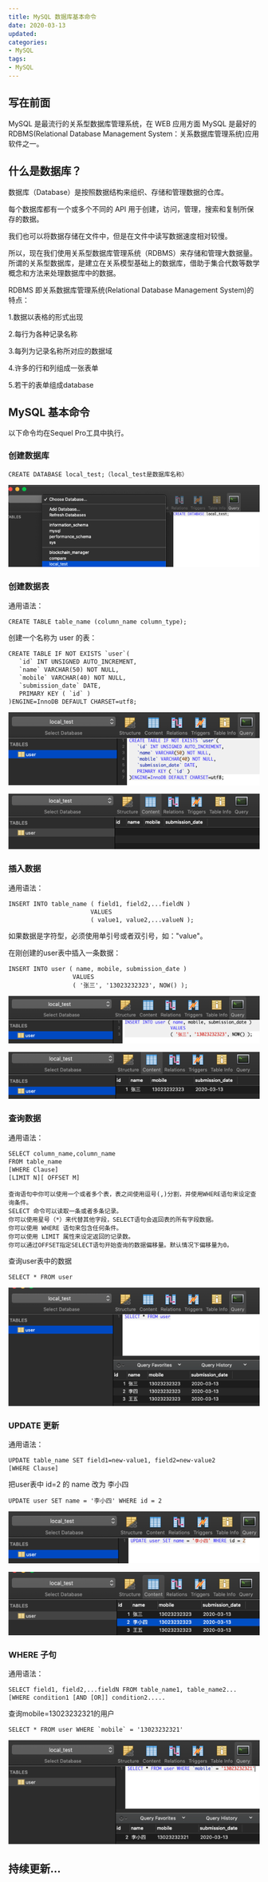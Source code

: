 ```yaml
---
title: MySQL 数据库基本命令
date: 2020-03-13
updated:
categories:
- MySQL
tags:
- MySQL
---
```


## 写在前面

MySQL 是最流行的关系型数据库管理系统，在 WEB 应用方面 MySQL 是最好的 RDBMS(Relational Database Management System：关系数据库管理系统)应用软件之一。

## 什么是数据库？

数据库（Database）是按照数据结构来组织、存储和管理数据的仓库。

每个数据库都有一个或多个不同的 API 用于创建，访问，管理，搜索和复制所保存的数据。

我们也可以将数据存储在文件中，但是在文件中读写数据速度相对较慢。

所以，现在我们使用关系型数据库管理系统（RDBMS）来存储和管理大数据量。所谓的关系型数据库，是建立在关系模型基础上的数据库，借助于集合代数等数学概念和方法来处理数据库中的数据。

<!-- more -->

RDBMS 即关系数据库管理系统(Relational Database Management System)的特点：

1.数据以表格的形式出现

2.每行为各种记录名称

3.每列为记录名称所对应的数据域

4.许多的行和列组成一张表单

5.若干的表单组成database

## MySQL 基本命令

以下命令均在Sequel Pro工具中执行。

### 创建数据库

```
CREATE DATABASE local_test;（local_test是数据库名称）
```

![img](/assets/images/sql/sql-1.png)


### 创建数据表

通用语法：
```
CREATE TABLE table_name (column_name column_type);
```

创建一个名称为 user 的表：
```
CREATE TABLE IF NOT EXISTS `user`(
   `id` INT UNSIGNED AUTO_INCREMENT,
   `name` VARCHAR(50) NOT NULL,
   `mobile` VARCHAR(40) NOT NULL,
   `submission_date` DATE,
   PRIMARY KEY ( `id` )
)ENGINE=InnoDB DEFAULT CHARSET=utf8;
```

![img](/assets/images/sql/sql-2.png)

![img](/assets/images/sql/sql-3.png)

### 插入数据

通用语法：
```
INSERT INTO table_name ( field1, field2,...fieldN )
                       VALUES
                       ( value1, value2,...valueN );
```
如果数据是字符型，必须使用单引号或者双引号，如："value"。

在刚创建的user表中插入一条数据：
```
INSERT INTO user ( name, mobile, submission_date )
                  VALUES
                  ( '张三', '13023232323', NOW() );
```

![img](/assets/images/sql/sql-4.png)

![img](/assets/images/sql/sql-5.png)

### 查询数据

通用语法：
```
SELECT column_name,column_name
FROM table_name
[WHERE Clause]
[LIMIT N][ OFFSET M]

查询语句中你可以使用一个或者多个表，表之间使用逗号(,)分割，并使用WHERE语句来设定查询条件。
SELECT 命令可以读取一条或者多条记录。
你可以使用星号（*）来代替其他字段，SELECT语句会返回表的所有字段数据。
你可以使用 WHERE 语句来包含任何条件。
你可以使用 LIMIT 属性来设定返回的记录数。
你可以通过OFFSET指定SELECT语句开始查询的数据偏移量。默认情况下偏移量为0。
```

查询user表中的数据
```
SELECT * FROM user
```

![img](/assets/images/sql/sql-6.png)

### UPDATE 更新

通用语法：
```
UPDATE table_name SET field1=new-value1, field2=new-value2
[WHERE Clause]
```

把user表中 id=2 的 name 改为 李小四
```
UPDATE user SET name = '李小四' WHERE id = 2
```

![img](/assets/images/sql/sql-7.png)

![img](/assets/images/sql/sql-8.png)

### WHERE 子句

通用语法：
```
SELECT field1, field2,...fieldN FROM table_name1, table_name2...
[WHERE condition1 [AND [OR]] condition2.....
```

查询mobile=13023232321的用户
```
SELECT * FROM user WHERE `mobile` = '13023232321'
```

![img](/assets/images/sql/sql-9.png)

## 持续更新...